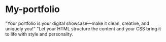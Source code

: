 # My-portfolio
"Your portfolio is your digital showcase—make it clean, creative, and uniquely you!"  "Let your HTML structure the content and your CSS bring it to life with style and personality.
